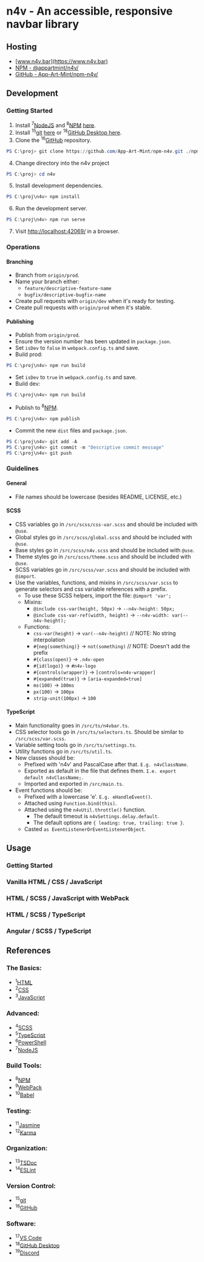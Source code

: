 # n4v - An accessible, responsive navbar library

## Hosting

 - [www.n4v.bar](https://www.n4v.bar)
 - [NPM - @appartmint/n4v/](https://www.npmjs.com/package/@appartmint/n4v)
 - [GitHub - App-Art-Mint/npm-n4v/](https://github.com/App-Art-Mint/npm-n4v)

## Development

### Getting Started

1. Install <sup>7</sup>[NodeJS](https://nodejs.org/en/docs/) and <sup>8</sup>[NPM](https://docs.npmjs.com/) [here](https://nodejs.org/en/download/).
2. Install <sup>15</sup>[git](https://git-scm.com/doc) [here](https://git-scm.com/downloads) or <sup>18</sup>[GitHub Desktop here](https://desktop.github.com/).
3. Clone the <sup>16</sup>[GitHub](https://docs.github.com/en) repository.

```powershell
PS C:\proj> git clone https://github.com/App-Art-Mint/npm-n4v.git ./npm-n4v
```

4. Change directory into the n4v project

```powershell
PS C:\proj> cd n4v
```

5. Install development dependencies.

```powershell
PS C:\proj\n4v> npm install
```

6. Run the development server.

```powershell
PS C:\proj\n4v> npm run serve
```

7. Visit [http://localhost:42069/](http://localhost:42069/) in a browser.

### Operations

#### Branching

 - Branch from `origin/prod`.
 - Name your branch either:
    - `feature/descriptive-feature-name`
    - `bugfix/descriptive-bugfix-name`
  - Create pull requests with `origin/dev` when it's ready for testing.
  - Create pull requests with `origin/prod` when it's stable.

#### Publishing

 - Publish from `origin/prod`.
 - Ensure the version number has been updated in `package.json`.
 - Set `isDev` to `false` in `webpack.config.ts` and save.
 - Build prod:

```powershell
PS C:\proj\n4v> npm run build
```

 - Set `isDev` to `true` in `webpack.config.ts` and save.
 - Build dev:

```powershell
PS C:\proj\n4v> npm run build
```

 - Publish to <sup>8</sup>[NPM](https://docs.npmjs.com/).

```powershell
PS C:\proj\n4v> npm publish
```

 - Commit the new `dist` files and `package.json`.

```powershell
PS C:\proj\n4v> git add -A
PS C:\proj\n4v> git commit -m "Descriptive commit message"
PS C:\proj\n4v> git push
```

### Guidelines

#### General

 - File names should be lowercase (besides README, LICENSE, etc.)

#### SCSS

 - CSS variables go in `/src/scss/css-var.scss` and should be included with `@use`.
 - Global styles go in `/src/scss/global.scss` and should be included with `@use`.
 - Base styles go in `/src/scss/n4v.scss` and should be included with `@use`.
 - Theme styles go in `/src/scss/theme.scss` and should be included with `@use`.
 - SCSS variables go in `/src/scss/var.scss` and should be included with `@import`.
 - Use the variables, functions, and mixins in `/src/scss/var.scss` to generate selectors and css variable references with a prefix.
   - To use these SCSS helpers, import the file: `@import 'var';`
   - Mixins:
     - `@include css-var(height, 50px)` &rarr; `--n4v-height: 50px;`
     - `@include css-var-ref(width, height)` &rarr; `--n4v-width: var(--n4v-height);`
   - Functions:
	   - `css-var(height)` &rarr; `var(--n4v-height)` // NOTE: No string interpolation
	   - `#{neg(something)}` &rarr; `not(something)` // NOTE: Doesn't add the prefix
	   - `#{class(open)}` &rarr; `.n4v-open`
	   - `#{id(logo)}` &rarr; `#n4v-logo`
	   - `#{controls(wrapper)}` &rarr; `[controls=n4v-wrapper]`
	   - `#{expanded(true)}` &rarr; `[aria-expanded=true]`
	   - `ms(100)` &rarr; `100ms`
	   - `px(100)` &rarr; `100px`
	   - `strip-unit(100px)` &rarr; `100`

#### TypeScript

 - Main functionality goes in `/src/ts/n4vbar.ts`.
 - CSS selector tools go in `/src/ts/selectors.ts`.  Should be similar to `/src/scss/var.scss`.
 - Variable setting tools go in `/src/ts/settings.ts`.
 - Utility functions go in `/src/ts/util.ts`.
 - New classes should be:
   - Prefixed with 'n4v' and PascalCase after that.  `E.g. n4vClassName`.
   - Exported as default in the file that defines them.  `I.e. export default n4vClassName;`.
   - Imported and exported in `/src/main.ts`.
 - Event functions should be:
   - Prefixed with a lowercase 'e'.  `E.g. eHandleEvent()`.
   - Attached using `Function.bind(this)`.
   - Attached using the `n4vUtil.throttle()` function.
     - The default timeout is `n4vSettings.delay.default`.
     - The default options are `{ leading: true, trailing: true }`.
   - Casted `as EventListenerOrEventListenerObject`.

## Usage

### Getting Started

### Vanilla HTML / CSS / JavaScript

### HTML / SCSS / JavaScript with WebPack

### HTML / SCSS / TypeScript

### Angular / SCSS / TypeScript

## References

### The Basics:

 - <sup>1</sup>[HTML](https://www.w3schools.com/html/default.asp)
 - <sup>2</sup>[CSS](https://www.w3schools.com/css/default.asp)
 - <sup>3</sup>[JavaScript](https://www.w3schools.com/css/default.asp)

### Advanced:

 - <sup>4</sup>[SCSS](https://sass-lang.com/guide)
 - <sup>5</sup>[TypeScript](https://www.typescriptlang.org/docs/handbook/intro.html)
 - <sup>6</sup>[PowerShell](https://docs.microsoft.com/en-us/powershell/scripting/overview?view=powershell-7.2)
 - <sup>7</sup>[NodeJS](https://nodejs.org/en/docs/)

### Build Tools:

 - <sup>8</sup>[NPM](https://docs.npmjs.com/)
 - <sup>9</sup>[WebPack](https://webpack.js.org/guides/)
 - <sup>10</sup>[Babel](https://babeljs.io/docs/en/)

### Testing:

 - <sup>11</sup>[Jasmine](https://jasmine.github.io/pages/docs_home.html)
 - <sup>12</sup>[Karma](https://karma-runner.github.io/6.4/index.html)

### Organization:

 - <sup>13</sup>[TSDoc](https://tsdoc.org/)
 - <sup>14</sup>[ESLint](https://eslint.org/docs/user-guide/getting-started)

### Version Control:

 - <sup>15</sup>[git](https://git-scm.com/doc)
 - <sup>16</sup>[GitHub](https://docs.github.com/en)

### Software:

 - <sup>17</sup>[VS Code](https://code.visualstudio.com/)
 - <sup>18</sup>[GitHub Desktop](https://desktop.github.com/)
 - <sup>19</sup>[Discord](https://discord.com/)
